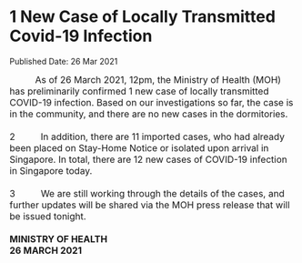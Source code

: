 <html>
    <meta http-equiv="Content-Type" content="text/html; charset=utf-8"/>
    <meta charset="utf-8"/>
    <title>1 New Case of Locally Transmitted Covid-19 Infection</title>
    <body><h1>1 New Case of Locally Transmitted Covid-19 Infection</h1>
    <p>Published Date: 26 Mar 2021</p> <p><span style="font-size: 16px;">&nbsp; &nbsp; &nbsp; &nbsp; &nbsp; As of 26 March 2021, 12pm, the Ministry of Health (MOH) has preliminarily confirmed 1 new case of locally transmitted COVID-19 infection. Based on our investigations so far, the case is in the community, and there are no new cases in the dormitories. <br><br>2&nbsp; &nbsp; &nbsp; &nbsp; &nbsp; In addition, there are 11 imported cases, who had already been placed on Stay-Home Notice or isolated upon arrival in Singapore. In total, there are 12 new cases of COVID-19 infection in Singapore today.<br><br>3&nbsp; &nbsp; &nbsp; &nbsp; &nbsp; We are still working through the details of the cases, and further updates will be shared via the MOH press release that will be issued tonight.<br><br><strong>MINISTRY OF HEALTH<br>26 MARCH 2021</strong></span></p></body>
</html>